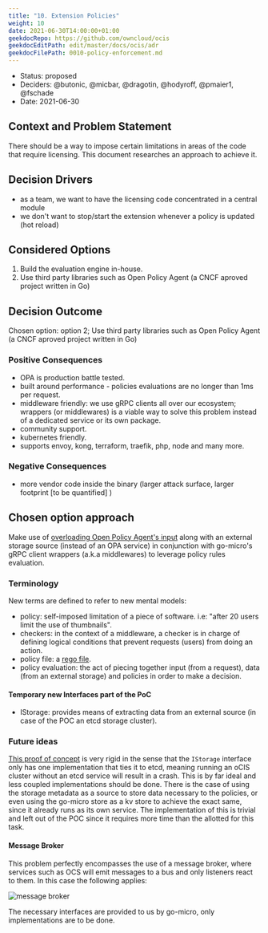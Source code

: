 ```yaml
---
title: "10. Extension Policies"
weight: 10
date: 2021-06-30T14:00:00+01:00
geekdocRepo: https://github.com/owncloud/ocis
geekdocEditPath: edit/master/docs/ocis/adr
geekdocFilePath: 0010-policy-enforcement.md
---
```


* Status: proposed
* Deciders: @butonic, @micbar, @dragotin, @hodyroff, @pmaier1, @fschade
* Date: 2021-06-30

## Context and Problem Statement

There should be a way to impose certain limitations in areas of the code that require licensing. This document researches an approach to achieve it.

## Decision Drivers

- as a team, we want to have the licensing code concentrated in a central module
- we don't want to stop/start the extension whenever a policy is updated (hot reload)

## Considered Options

1. Build the evaluation engine in-house.
2. Use third party libraries such as Open Policy Agent (a CNCF aproved project written in Go)

## Decision Outcome

Chosen option: option 2; Use third party libraries such as Open Policy Agent (a CNCF aproved project written in Go)

### Positive Consequences

- OPA is production battle tested.
- built around performance - policies evaluations are no longer than 1ms per request.
- middleware friendly: we use gRPC clients all over our ecosystem; wrappers (or middlewares) is a viable way to solve this problem instead of a dedicated service or its own package.
- community support.
- kubernetes friendly.
- supports envoy, kong, terraform, traefik, php, node and many more.

### Negative Consequences

- more vendor code inside the binary (larger attack surface, larger footprint [to be quantified] )

## Chosen option approach

Make use of [overloading Open Policy Agent's input](https://www.openpolicyagent.org/docs/latest/external-data/#option-2-overload-input) along with an external storage source (instead of an OPA service) in conjunction with go-micro's gRPC client wrappers (a.k.a middlewares) to leverage policy rules evaluation.

### Terminology

New terms are defined to refer to new mental models:

- policy: self-imposed limitation of a piece of software. i.e: "after 20 users limit the use of thumbnails".
- checkers: in the context of a middleware, a checker is in charge of defining logical conditions that prevent requests (users) from doing an action.
- policy file: a [rego file](https://www.openpolicyagent.org/docs/latest/policy-language/).
- policy evaluation: the act of piecing together input (from a request), data (from an external storage) and policies in order to make a decision.

#### Temporary new Interfaces part of the PoC

- IStorage: provides means of extracting data from an external source (in case of the POC an etcd storage cluster).

### Future ideas

[This proof of concept](https://github.com/owncloud/ocis/pull/2236) is very rigid in the sense that the `IStorage` interface only has one implementation that ties it to etcd, meaning running an oCIS cluster without an etcd service will result in a crash. This is by far ideal and less coupled implementations should be done. There is the case of using the storage metadata as a source to store data necessary to the policies, or even using the go-micro store as a kv store to achieve the exact same, since it already runs as its own service. The implementation of this is trivial and left out of the POC since it requires more time than the allotted for this task.

#### Message Broker

This problem perfectly encompasses the use of a message broker, where services such as OCS will emit messages to a bus and only listeners react to them. In this case the following applies:

![message broker](https://i.imgur.com/sa1pANQ.jpg)

The necessary interfaces are provided to us by go-micro, only implementations are to be done.
